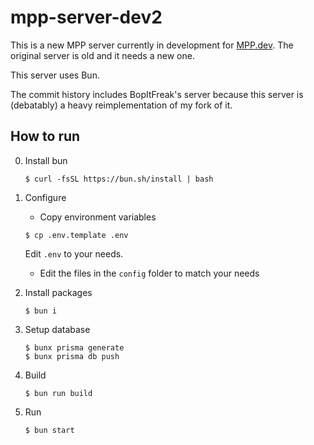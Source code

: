 # mpp-server-dev2

This is a new MPP server currently in development for [MPP.dev](https://www.multiplayerpiano.dev). The original server is old and it needs a new one.

This server uses Bun.

The commit history includes BopItFreak's server because this server is (debatably) a heavy reimplementation of my fork of it.

## How to run

0. Install bun

    ```
    $ curl -fsSL https://bun.sh/install | bash
    ```

1. Configure

    - Copy environment variables

    ```
    $ cp .env.template .env
    ```

    Edit `.env` to your needs.

    - Edit the files in the `config` folder to match your needs

2. Install packages

    ```
    $ bun i
    ```

3. Setup database

    ```
    $ bunx prisma generate
    $ bunx prisma db push
    ```

4. Build

    ```
    $ bun run build
    ```

5. Run

    ```
    $ bun start
    ```
